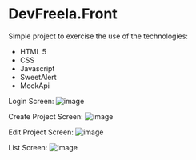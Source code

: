# DevFreela.Front
Simple project to exercise the use of the technologies:
- HTML 5
- CSS
- Javascript
- SweetAlert
- MockApi

Login Screen:
![image](https://github.com/AlerrandroTome/DevFreela.Front/assets/53446642/ea0370dc-e589-4306-b607-1cc34546eae7)

Create Project Screen:
![image](https://github.com/AlerrandroTome/DevFreela.Front/assets/53446642/b7df38bc-fb36-47b2-b4ca-c3d8c30a76d6)

Edit Project Screen:
![image](https://github.com/AlerrandroTome/DevFreela.Front/assets/53446642/170eb10c-59e5-483a-bfbe-96cc0dbf063d)

List Screen:
![image](https://github.com/AlerrandroTome/DevFreela.Front/assets/53446642/6aaef812-d66b-42a5-ab50-7f458835a3a0)
